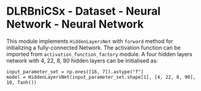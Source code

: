 # DLRBniCSx - Dataset - Neural Network - Neural Network

This module implements ```HiddenLayersNet``` with ```forward``` method for initializing a fully-connected Network. The activation function can be imported from ```activation_function_factory``` module. A four hidden layers network with 4, 22, 8, 90 hidden layers can be initialised as:

```
input_parameter_set = np.ones([16, 7]).astype("f")
model = HiddenLayersNet(input_parameter_set.shape[1], [4, 22, 8, 90], 10, Tanh())
```
